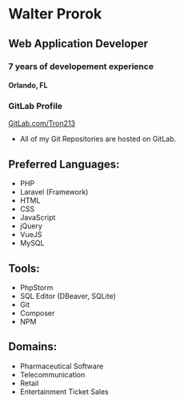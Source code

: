 # Walter Prorok
## Web Application Developer
### 7 years of developement experience
#### Orlando, FL

### GitLab Profile
[GitLab.com/Tron213](https://gitlab.com/Tron213)
* All of my Git Repositories are hosted on GitLab.

## Preferred Languages:
* PHP
* Laravel (Framework)
* HTML
* CSS
* JavaScript
* jQuery
* VueJS
* MySQL

## Tools:
* PhpStorm
* SQL Editor (DBeaver, SQLite)
* Git
* Composer
* NPM

## Domains:
* Pharmaceutical Software
* Telecommunication
* Retail
* Entertainment Ticket Sales


